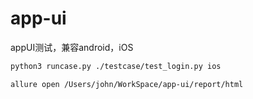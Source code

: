 # app-ui
appUI测试，兼容android，iOS


```bash
python3 runcase.py ./testcase/test_login.py ios 
```

```bash
allure open /Users/john/WorkSpace/app-ui/report/html
```